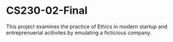 # CS230-02-Final
This project examines the practice of Ethics in modern startup and entreprenuerial acitivites by emulating a ficticious company.
